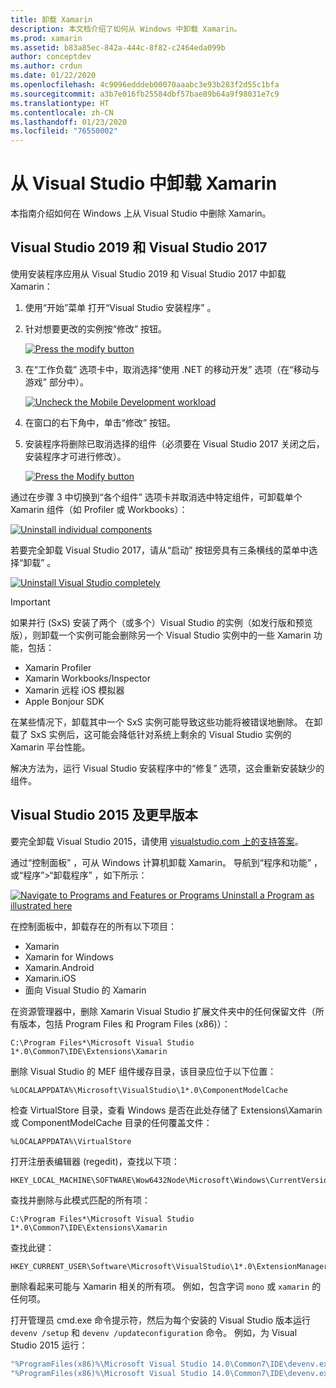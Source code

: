 ```yaml
---
title: 卸载 Xamarin
description: 本文档介绍了如何从 Windows 中卸载 Xamarin。
ms.prod: xamarin
ms.assetid: b83a85ec-842a-444c-8f82-c2464eda099b
author: conceptdev
ms.author: crdun
ms.date: 01/22/2020
ms.openlocfilehash: 4c9096edddeb00070aaabc3e93b283f2d55c1bfa
ms.sourcegitcommit: a3b7e016fb25584dbf57bae89b64a9f98031e7c9
ms.translationtype: HT
ms.contentlocale: zh-CN
ms.lasthandoff: 01/23/2020
ms.locfileid: "76550002"
---
```

# <a name="uninstall-xamarin-from-visual-studio"></a>从 Visual Studio 中卸载 Xamarin

本指南介绍如何在 Windows 上从 Visual Studio 中删除 Xamarin。

<a name="uninstallvs2017" />

## <a name="visual-studio-2019-and-visual-studio-2017"></a>Visual Studio 2019 和 Visual Studio 2017

使用安装程序应用从 Visual Studio 2019 和 Visual Studio 2017 中卸载 Xamarin：

1. 使用“开始”菜单  打开“Visual Studio 安装程序”  。

2. 针对想要更改的实例按“修改”  按钮。

    [![](uninstalling-xamarin-images/vs2017-02-sml.png "Press the modify button")](uninstalling-xamarin-images/vs2017-02.png#lightbox)

3. 在“工作负载”  选项卡中，取消选择“使用 .NET 的移动开发”  选项（在“移动与游戏”  部分中）。

    [![](uninstalling-xamarin-images/vs2017-03-sml.png "Uncheck the Mobile Development workload")](uninstalling-xamarin-images/vs2017-03.png#lightbox)

4. 在窗口的右下角中，单击“修改”  按钮。

5. 安装程序将删除已取消选择的组件（必须要在 Visual Studio 2017 关闭之后，安装程序才可进行修改）。

    [![](uninstalling-xamarin-images/vs2017-04-sml.png "Press the Modify button")](uninstalling-xamarin-images/vs2017-04.png#lightbox)

通过在步骤 3 中切换到“各个组件”  选项卡并取消选中特定组件，可卸载单个 Xamarin 组件（如 Profiler 或 Workbooks）：

[![](uninstalling-xamarin-images/vs2017-components-sml.png "Uninstall individual components")](uninstalling-xamarin-images/vs2017-components.png#lightbox)

若要完全卸载 Visual Studio 2017，请从“启动”  按钮旁具有三条横线的菜单中选择“卸载”  。

[![](uninstalling-xamarin-images/vs2017-uninstall-sml.png "Uninstall Visual Studio completely")](uninstalling-xamarin-images/vs2017-uninstall.png#lightbox)

> [!IMPORTANT]
> 如果并行 (SxS) 安装了两个（或多个）Visual Studio 的实例（如发行版和预览版），则卸载一个实例可能会删除另一个 Visual Studio 实例中的一些 Xamarin 功能，包括：
>
> - Xamarin Profiler
> - Xamarin Workbooks/Inspector
> - Xamarin 远程 iOS 模拟器
> - Apple Bonjour SDK
>
> 在某些情况下，卸载其中一个 SxS 实例可能导致这些功能将被错误地删除。 在卸载了 SxS 实例后，这可能会降低针对系统上剩余的 Visual Studio 实例的 Xamarin 平台性能。
>
>解决方法为，运行 Visual Studio 安装程序中的“修复”  选项，这会重新安装缺少的组件。

<a name="uninstallvs2015"></a>

## <a name="visual-studio-2015-and-earlier"></a>Visual Studio 2015 及更早版本

要完全卸载 Visual Studio 2015，请使用 [visualstudio.com 上的支持答案](https://visualstudio.microsoft.com/vs/support/vs2015/uninstall-visual-studio-2015/)。

通过“控制面板”  ，可从 Windows 计算机卸载 Xamarin。 导航到“程序和功能”  ，或“程序”>“卸载程序”  ，如下所示：

 [![](uninstalling-xamarin-images/image3.png "Navigate to Programs and Features or Programs  Uninstall a Program as illustrated here")](uninstalling-xamarin-images/image3.png#lightbox)

在控制面板中，卸载存在的所有以下项目：

- Xamarin
- Xamarin for Windows
- Xamarin.Android
- Xamarin.iOS
- 面向 Visual Studio 的 Xamarin

在资源管理器中，删除 Xamarin Visual Studio 扩展文件夹中的任何保留文件（所有版本，包括 Program Files 和 Program Files (x86)）：

```
C:\Program Files*\Microsoft Visual Studio 1*.0\Common7\IDE\Extensions\Xamarin
```

删除 Visual Studio 的 MEF 组件缓存目录，该目录应位于以下位置：

```
%LOCALAPPDATA%\Microsoft\VisualStudio\1*.0\ComponentModelCache
```

检查 VirtualStore  目录，查看 Windows 是否在此处存储了 Extensions\Xamarin  或 ComponentModelCache  目录的任何覆盖文件：

```
%LOCALAPPDATA%\VirtualStore
```

打开注册表编辑器 (regedit)，查找以下项：

```
HKEY_LOCAL_MACHINE\SOFTWARE\Wow6432Node\Microsoft\Windows\CurrentVersion\SharedDlls
```

查找并删除与此模式匹配的所有项：

```
C:\Program Files*\Microsoft Visual Studio 1*.0\Common7\IDE\Extensions\Xamarin
```

查找此键：

```
HKEY_CURRENT_USER\Software\Microsoft\VisualStudio\1*.0\ExtensionManager\PendingDeletions
```

删除看起来可能与 Xamarin 相关的所有项。 例如，包含字词 `mono` 或 `xamarin` 的任何项。

打开管理员 cmd.exe 命令提示符，然后为每个安装的 Visual Studio 版本运行 `devenv /setup` 和 `devenv /updateconfiguration` 命令。 例如，为 Visual Studio 2015 运行：

```cmd
"%ProgramFiles(x86)%\Microsoft Visual Studio 14.0\Common7\IDE\devenv.exe" /setup
"%ProgramFiles(x86)%\Microsoft Visual Studio 14.0\Common7\IDE\devenv.exe" /updateconfiguration
```
